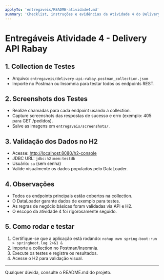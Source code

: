 ```yaml
---
applyTo: 'entregaveis/README-atividade4.md'
summary: 'Checklist, instruções e evidências da Atividade 4 do Delivery API Rabay.'
---
```


# Entregáveis Atividade 4 - Delivery API Rabay

## 1. Collection de Testes

- Arquivo: `entregaveis/delivery-api-rabay.postman_collection.json`
- Importe no Postman ou Insomnia para testar todos os endpoints REST.

## 2. Screenshots dos Testes

- Realize chamadas para cada endpoint usando a collection.
- Capture screenshots das respostas de sucesso e erro (exemplo: 405 para GET /pedidos).
- Salve as imagens em `entregaveis/screenshots/`.

## 3. Validação dos Dados no H2

- Acesse: [http://localhost:8080/h2-console](http://localhost:8080/h2-console)
- JDBC URL: `jdbc:h2:mem:testdb`
- Usuário: `sa` (sem senha)
- Valide visualmente os dados populados pelo DataLoader.

## 4. Observações

- Todos os endpoints principais estão cobertos na collection.
- O DataLoader garante dados de exemplo para testes.
- As regras de negócio básicas foram validadas via API e H2.
- O escopo da atividade 4 foi rigorosamente seguido.

## 5. Como rodar e testar

1. Certifique-se que a aplicação está rodando:
 `nohup mvn spring-boot:run > springboot.log 2>&1 &`
2. Importe a collection no Postman/Insomnia.
3. Execute os testes e registre os resultados.
4. Acesse o H2 para validação visual.

---

Qualquer dúvida, consulte o README.md do projeto.
